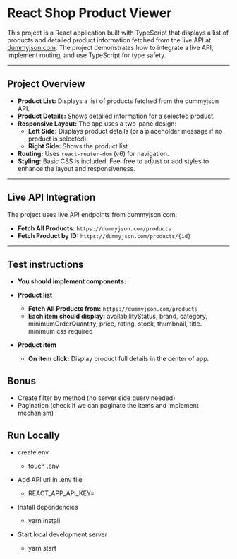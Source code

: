 # React Shop Product Viewer

This project is a React application built with TypeScript that displays a list of products and detailed product information fetched from the live API at [dummyjson.com](https://dummyjson.com/products). The project demonstrates how to integrate a live API, implement routing, and use TypeScript for type safety.

---

## Project Overview

- **Product List:** Displays a list of products fetched from the dummyjson API.
- **Product Details:** Shows detailed information for a selected product.
- **Responsive Layout:** The app uses a two-pane design:
  - **Left Side:** Displays product details (or a placeholder message if no product is selected).
  - **Right Side:** Shows the product list.
- **Routing:** Uses `react-router-dom` (v6) for navigation.
- **Styling:** Basic CSS is included. Feel free to adjust or add styles to enhance the layout and responsiveness.

---

## Live API Integration

The project uses live API endpoints from dummyjson.com:

- **Fetch All Products:** `https://dummyjson.com/products`
- **Fetch Product by ID:** `https://dummyjson.com/products/{id}`

---

## Test instructions

- **You should implement components:**

- **Product list**

  - **Fetch All Products from:** `https://dummyjson.com/products`
  - **Each item should display:** availabilityStatus, brand, category, minimumOrderQuantity, price, rating, stock, thumbnail, title. minimum css required

- **Product item**
  - **On item click:** Display product full details in the center of app.

## **Bonus**

- Create filter by method (no server side query needed)
- Pagination (check if we can paginate the items and implement mechanism)

## **Run Locally**
- create env
    - touch .env
- Add API url in .env file
    - REACT_APP_API_KEY=

- Install dependencies
    - yarn install
- Start local development server
    - yarn start
